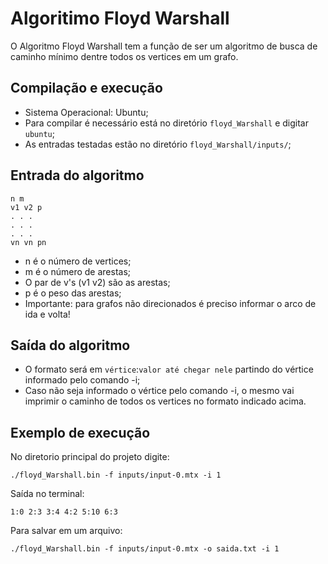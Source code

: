 # Algoritimo Floyd Warshall

O Algoritmo Floyd Warshall tem a função de ser um algoritmo de busca de caminho mínimo dentre todos os vertices em um grafo.

## Compilação e execução

* Sistema Operacional: Ubuntu;
* Para compilar é necessário está no diretório ```floyd_Warshall``` e digitar ```ubuntu```;
* As entradas testadas estão no diretório ```floyd_Warshall/inputs/```;

## Entrada do algoritmo

```ubuntu
n m
v1 v2 p
. . .
. . .
. . .
vn vn pn
```

* n é o número de vertices;
* m é o número de arestas;
* O par de v's (v1 v2) são as arestas;
* p é o peso das arestas;
* Importante: para grafos não direcionados é preciso informar o arco de ida e volta!

## Saída do algoritmo

* O formato será em ``vértice``:``valor até chegar nele`` partindo do vértice informado pelo comando -i;
* Caso não seja informado o vértice pelo comando -i, o mesmo vai imprimir o caminho de todos os vertices no formato indicado acima.

## Exemplo de execução

No diretorio principal do projeto digite:

```ubuntu
./floyd_Warshall.bin -f inputs/input-0.mtx -i 1
```

Saída no terminal:
```ubuntu
1:0 2:3 3:4 4:2 5:10 6:3 
```

Para salvar em um arquivo:

```ubuntu
./floyd_Warshall.bin -f inputs/input-0.mtx -o saida.txt -i 1

```
